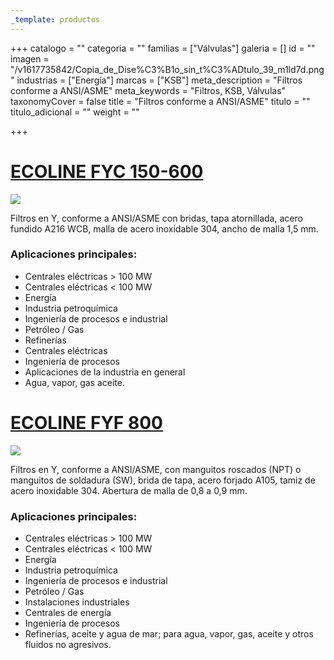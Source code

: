 ```yaml
---
_template: productos
---
```







+++
catalogo = ""
categoria = ""
familias = ["Válvulas"]
galeria = []
id = ""
imagen = "/v1617735842/Copia_de_Dise%C3%B1o_sin_t%C3%ADtulo_39_m1ld7d.png"
industrias = ["Energía"]
marcas = ["KSB"]
meta_description = "Filtros conforme a ANSI/ASME"
meta_keywords = "Filtros, KSB, Válvulas"
taxonomyCover = false
title = "Filtros conforme a ANSI/ASME"
titulo = ""
titulo_adicional = ""
weight = ""

+++
# [**ECOLINE FYC 150-600**](https://products.ksb.com/es-es/productos/valvulas/ecoline-fyc-150-600-31610)

![](https://res.cloudinary.com/novatec/v1596753406/es000665-ecoline-fyc-150-600_p3jmqm.png)

Filtros en Y, conforme a ANSI/ASME con bridas, tapa atornillada, acero fundido A216 WCB, malla de acero inoxidable 304, ancho de malla 1,5 mm.

### **Aplicaciones principales:**

* Centrales eléctricas > 100 MW
* Centrales eléctricas < 100 MW
* Energía
* Industria petroquímica
* Ingeniería de procesos e industrial
* Petróleo / Gas
* Refinerías
* Centrales eléctricas
* Ingeniería de procesos
* Aplicaciones de la industria en general
* Agua, vapor, gas aceite. 

# [**ECOLINE FYF 800**](https://products.ksb.com/es-es/productos/valvulas/valvulas-asme-ansi/ecoline-fyf-800-31636)

![](https://res.cloudinary.com/novatec/v1596753528/es000666-ecoline-fyf-800_mrmpqv.png)

Filtros en Y, conforme a ANSI/ASME, con manguitos roscados (NPT) o manguitos de soldadura (SW), brida de tapa, acero forjado A105, tamiz de acero inoxidable 304. Abertura de malla de 0,8 a 0,9 mm.

### **Aplicaciones principales:**

* Centrales eléctricas > 100 MW
* Centrales eléctricas < 100 MW
* Energía
* Industria petroquímica
* Ingeniería de procesos e industrial
* Petróleo / Gas
* Instalaciones industriales
* Centrales de energía
* Ingeniería de procesos
* Refinerías, aceite y agua de mar; para agua, vapor, gas, aceite y otros fluidos no agresivos.
